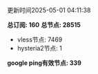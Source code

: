更新时间2025-05-01 04:11:38

**总订阅: 160**
**总节点: 28515**
- vless节点: 7469
- hysteria2节点: 1

**google ping有效节点: 339**
